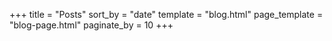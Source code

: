 +++
title = "Posts"
sort_by = "date"
template = "blog.html"
page_template = "blog-page.html"
paginate_by = 10
+++

